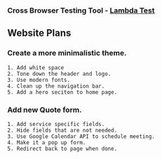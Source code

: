 ### Cross Browser Testing Tool - [Lambda Test](https://www.lambdatest.com/)

## Website Plans

### Create a more minimalistic theme.

    1. Add white space
    2. Tone down the header and logo.
    3. Use modern fonts.
    4. Clean up the navigation bar.
    5. Add a hero seciton to home page.

### Add new Quote form.

    1. Add service specific fields.
    2. Hide fields that are not needed.
    3. Use Google Calendar API to schedule meeting.
    4. Make it a pop up form.
    5. Redirect back to page when done.
